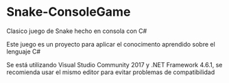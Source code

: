 # Snake-ConsoleGame
Clasico juego de Snake hecho en consola con C#

Este juego es un proyecto para aplicar el conocimento aprendido sobre el lenguaje C#

Se está utilizando Visual Studio Community 2017 y .NET Framework 4.6.1, se recomienda usar el mismo editor para evitar problemas de compatibilidad
